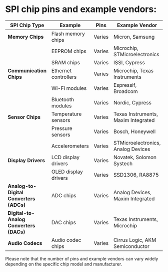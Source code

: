 # SPI chip pins and example vendors:

| SPI Chip Type                   | Example                   | Pins | Example Vendor      |
|--------------------------------|---------------------------|------|----------------------|
| **Memory Chips**                | Flash memory chips        | Varies | Micron, Samsung     |
|                                 | EEPROM chips              | Varies | Microchip, STMicroelectronics |
|                                 | SRAM chips                | Varies | ISSI, Cypress       |
| **Communication Chips**         | Ethernet controllers      | Varies | Microchip, Texas Instruments |
|                                 | Wi-Fi modules             | Varies | Espressif, Broadcom |
|                                 | Bluetooth modules         | Varies | Nordic, Cypress     |
| **Sensor Chips**                | Temperature sensors       | Varies | Texas Instruments, Maxim Integrated |
|                                 | Pressure sensors          | Varies | Bosch, Honeywell    |
|                                 | Accelerometers            | Varies | STMicroelectronics, Analog Devices |
| **Display Drivers**             | LCD display drivers       | Varies | Novatek, Solomon Systech |
|                                 | OLED display drivers      | Varies | SSD1306, RA8875     |
| **Analog-to-Digital Converters (ADCs)** | ADC chips           | Varies | Analog Devices, Maxim Integrated |
| **Digital-to-Analog Converters (DACs)** | DAC chips           | Varies | Texas Instruments, Microchip |
| **Audio Codecs**                | Audio codec chips         | Varies | Cirrus Logic, AKM Semiconductor |

Please note that the number of pins and example vendors can vary widely depending on the specific chip model and manufacturer.
